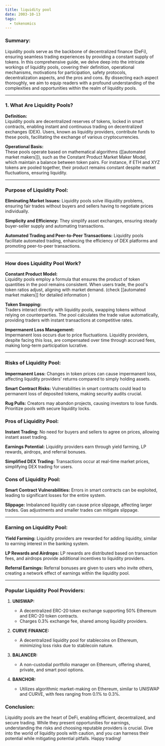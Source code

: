 ```yaml
---
title: liquidity pool
date: 2003-10-13
tags:
  - tokenomics
---
```


### **Summary:**

Liquidity pools serve as the backbone of decentralized finance (DeFi), ensuring seamless trading experiences by providing a constant supply of tokens. In this comprehensive guide, we delve deep into the intricate workings of liquidity pools, covering their definition, operational mechanisms, motivations for participation, safety protocols, decentralization aspects, and the pros and cons. By dissecting each aspect thoroughly, we aim to equip readers with a profound understanding of the complexities and opportunities within the realm of liquidity pools.

---

### 1. What Are Liquidity Pools?

**Definition:**  
Liquidity pools are decentralized reserves of tokens, locked in smart contracts, enabling instant and continuous trading on decentralized exchanges (DEX). Users, known as liquidity providers, contribute funds to these pools, facilitating the exchange of various cryptocurrencies.

**Operational Basis:**  
These pools operate based on mathematical algorithms ([[automated market makers]]), such as the Constant Product Market Maker Model, which maintain a balance between token pairs. For instance, if ETH and XYZ tokens are pooled together, their product remains constant despite market fluctuations, ensuring liquidity.

---

### Purpose of Liquidity Pool:

**Eliminating Market Issues:**
Liquidity pools solve illiquidity problems, ensuring fair trades without buyers and sellers having to negotiate prices individually.

**Simplicity and Efficiency:**
They simplify asset exchanges, ensuring steady buyer-seller supply and automating transactions.

**Automated Trading and Peer-to-Peer Transactions:**
Liquidity pools facilitate automated trading, enhancing the efficiency of DEX platforms and promoting peer-to-peer transactions.


---
### How does Liquidity Pool Work?

**Constant Product Model:**  
Liquidity pools employ a formula that ensures the product of token quantities in the pool remains consistent. When users trade, the pool's token ratios adjust, aligning with market demand. (check [[automated market makers]] for detailed information )

**Token Swapping:**  
Traders interact directly with liquidity pools, swapping tokens without relying on counterparties. The pool calculates the trade value automatically, providing traders with instant transactions at competitive rates.

**Impermanent Loss Management:**  
Impermanent loss occurs due to price fluctuations. Liquidity providers, despite facing this loss, are compensated over time through accrued fees, making long-term participation lucrative.

---

### Risks of Liquidity Pool:

**Impermanent Loss:**
Changes in token prices can cause impermanent loss, affecting liquidity providers' returns compared to simply holding assets.

**Smart Contract Risks:**
Vulnerabilities in smart contracts could lead to permanent loss of deposited tokens, making security audits crucial.

**Rug Pulls:**
Creators may abandon projects, causing investors to lose funds. Prioritize pools with secure liquidity locks.

### Pros of Liquidity Pool:

**Instant Trading:**
No need for buyers and sellers to agree on prices, allowing instant asset trading.

**Earnings Potential:**
Liquidity providers earn through yield farming, LP rewards, airdrops, and referral bonuses.

**Simplified DEX Trading:**
Transactions occur at real-time market prices, simplifying DEX trading for users.

### Cons of Liquidity Pool:

**Smart Contract Vulnerabilities:**
Errors in smart contracts can be exploited, leading to significant losses for the entire system.

**Slippage:**
Imbalanced liquidity can cause price slippage, affecting larger trades. Gas adjustments and smaller trades can mitigate slippage.


---

### Earning on Liquidity Pool:

**Yield Farming:**
Liquidity providers are rewarded for adding liquidity, similar to earning interest in the banking system.

**LP Rewards and Airdrops:**
LP rewards are distributed based on transaction fees, and airdrops provide additional incentives to liquidity providers.

**Referral Earnings:**
Referral bonuses are given to users who invite others, creating a network effect of earnings within the liquidity pool.

---

### Popular Liquidity Pool Providers:

1. **UNISWAP:**
   - A decentralized ERC-20 token exchange supporting 50% Ethereum and ERC-20 token contracts.
   - Charges 0.3% exchange fee, shared among liquidity providers.

2. **CURVE FINANCE:**
   - A decentralized liquidity pool for stablecoins on Ethereum, minimizing loss risks due to stablecoin nature.

3. **BALANCER:**
   - A non-custodial portfolio manager on Ethereum, offering shared, private, and smart pool options.

4. **BANCHOR:**
   - Utilizes algorithmic market-making on Ethereum, similar to UNISWAP and CURVE, with fees ranging from 0.1% to 0.3%.

### Conclusion:

Liquidity pools are the heart of DeFi, enabling efficient, decentralized, and secure trading. While they present opportunities for earnings, understanding the risks and choosing reputable providers is crucial. Dive into the world of liquidity pools with caution, and you can harness their potential while mitigating potential pitfalls. Happy trading!

